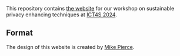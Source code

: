 This repository contains [the website](https://pepijndereus.github.io/) for our workshop on sustainable privacy enhancing techniques at [ICT4S 2024](https://conf.researchr.org/home/ict4s-2024).

## Format
The design of this website is created by [Mike Pierce](https://mikepierce.github.io/conference-website-template/).
